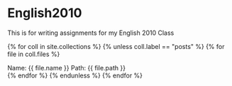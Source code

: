 ---
---

# English2010
This is for writing assignments for my English 2010 Class

{% for coll in site.collections %}
{% unless coll.label == "posts" %}
{% for file in coll.files %}
<div>
  Name: {{ file.name }}
  Path: {{ file.path }}
</div>
{% endfor %}
{% endunless %}
{% endfor %}
